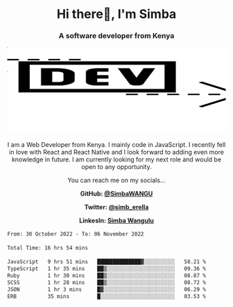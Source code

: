 
<h1 align="center"> Hi there👋, I'm Simba</h1>
<h3 align="center">A software developer from Kenya</h3>

<img src="/arrow-svgrepo-com.svg" margin="auto" width="100%" height="200px">


<p align="center">I am a Web Developer from Kenya. I mainly code in JavaScript. I recently fell in love with React and React Native and I look forward to adding even more knowledge in future. I am currently looking for my next role and would be open to any opportunity.</p>

<p align="center">You can reach me on my socials... </p>

<div align="center">

__<p>  GitHub: [@SimbaWANGU](https://github.com/SimbaWANGU)__  </p>
__<p> Twitter: [@simb_erella](https://twitter.com/simb_erella)__ </p>
__<p> LinkesIn: [Simba Wangulu](https://www.linkedin.com/in/simba-wangulu/)__ </p>

</div>

<!--START_SECTION:waka-->

```text
From: 30 October 2022 - To: 06 November 2022

Total Time: 16 hrs 54 mins

JavaScript   9 hrs 51 mins   ██████████████▓░░░░░░░░░░   58.21 %
TypeScript   1 hr 35 mins    ██▒░░░░░░░░░░░░░░░░░░░░░░   09.36 %
Ruby         1 hr 30 mins    ██▒░░░░░░░░░░░░░░░░░░░░░░   08.87 %
SCSS         1 hr 28 mins    ██▒░░░░░░░░░░░░░░░░░░░░░░   08.72 %
JSON         1 hr 3 mins     █▓░░░░░░░░░░░░░░░░░░░░░░░   06.29 %
ERB          35 mins         █░░░░░░░░░░░░░░░░░░░░░░░░   03.53 %
```

<!--END_SECTION:waka-->
